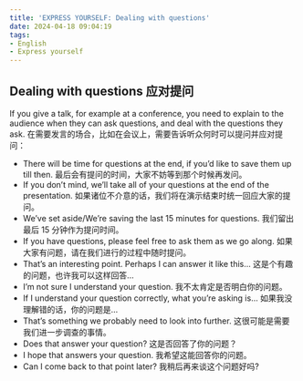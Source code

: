 ```yaml
---
title: 'EXPRESS YOURSELF: Dealing with questions'
date: 2024-04-18 09:04:19
tags:
- English
- Express yourself
---
```

## Dealing with questions 应对提问
If you give a talk, for example at a conference, you need to explain to the audience when they can ask questions, and deal with the questions they ask. 在需要发言的场合，比如在会议上，需要告诉听众何时可以提问并应对提问：
- There will be time for questions at the end, if you’d like to save them up till then. 
最后会有提问的时间，大家不妨等到那个时候再发问。
- If you don’t mind, we’ll take all of your questions at the end of the presentation. 
如果诸位不介意的话，我们将在演示结束时统一回应大家的提问。
- We’ve set aside/We’re saving the last 15 minutes for questions. 
我们留出最后 15 分钟作为提问时间。
- If you have questions, please feel free to ask them as we go along. 
如果大家有问题，请在我们进行的过程中随时提问。
- That’s an interesting point. Perhaps I can answer it like this...
这是个有趣的问题，也许我可以这样回答...
- I’m not sure I understand your question. 
我不太肯定是否明白你的问题。
- If I understand your question correctly, what you’re asking is...
如果我没理解错的话，你的问题是...
- That’s something we probably need to look into further. 
这很可能是需要我们进一步调查的事情。
- Does that answer your question? 
这是否回答了你的问题？
- I hope that answers your question. 
我希望这能回答你的问题。
- Can I come back to that point later? 
我稍后再来谈这个问题好吗?